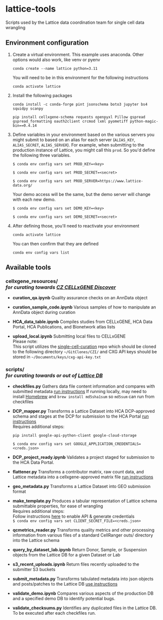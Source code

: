 # lattice-tools
Scripts used by the Lattice data coordination team for single cell data wrangling

## Environment configuration

1. Create a virtual environment. This example uses anaconda. Other options would also work, like venv or pyenv
    ```
    conda create --name lattice python=3.11
    ```
    You will need to be in this environment for the following instructions
    ```
    conda activate lattice
    ```

2. Install the following packages
    ```
    conda install -c conda-forge pint jsonschema boto3 jupyter bs4 squidpy scanpy
    ```
    ```
    pip install cellxgene-schema requests openpyxl Pillow gspread gspread_formatting oauth2client crcmod lxml pyometiff python-magic-bin==0.4.14
    ```

3. Define variables in your environment based on the various servers you might submit to based on an alias for each server (`ALIAS_KEY`, `ALIAS_SECRET`, `ALIAS_SERVER`). For example, when submitting to the production instance of Lattice, you might call this `prod`.
So you'd define the following three variables.

	`$ conda env config vars set PROD_KEY=<key>`

	`$ conda env config vars set PROD_SECRET=<secret>`

	`$ conda env config vars set PROD_SERVER=https://www.lattice-data.org/`

    Your demo access will be the same, but the demo server will change with each new demo.

	`$ conda env config vars set DEMO_KEY=<key>`

	`$ conda env config vars set DEMO_SECRET=<secret>`

4. After defining those, you'll need to reactivate your environment
    ```
    conda activate lattice
    ```
	You can then confirm that they are defined
    ```
    conda env config vars list
    ```

## Available tools

### cellxgene_resources/<br>*for curating towards [CZ CELLxGENE Discover](cellxgene.cziscience.com)*
* **curation_qa.ipynb**
Quality assurance checks on an AnnData object

* **curation_sample_code.ipynb**
Various samples of how to manipulate an AnnData object during curation

* **HCA_data_table.ipynb**
Compiles studies from CELLxGENE, HCA Data Portal, HCA Publications, and Bionetwork atlas lists

* **upload_local.ipynb**
Submitting local files to CELLxGENE<br>
Please note: <br>
    This script utilizes the [single-cell-curation](https://github.com/chanzuckerberg/single-cell-curation/tree/main) repo which should be cloned to the following directory `~/GitClones/CZI/` and CXG API keys should be stored in `~/Documents/keys/cxg-api-key.txt`


### scripts/<br>*for curating towards or out of [Lattice DB](lattice-data.org)*
* **checkfiles.py**
Gathers data file content information and compares with submitted metadata [run instructions](docs/checkfiles.md)
If running locally, may need to install [Homebrew](https://brew.sh/) and `brew install md5sha1sum` so `md5sum` can run from checkfiles

* **DCP_mapper.py**
Transforms a Lattice Dataset into HCA DCP-approved schema and stages at the DCP for submission to the HCA Portal [run instructions](docs/DCP_mapper.md)<br>
Requires additional steps:
    ```
    pip install google-api-python-client google-cloud-storage
    ```
    `$ conda env config vars set GOOGLE_APPLICATION_CREDENTIALS=<creds.json>`

* **DCP_project_ready.ipynb**
Validates a project staged for submission to the HCA Data Portal.

* **flattener.py**
Transforms a contributor matrix, raw count data, and Lattice metadata into a cellxgene-approved matrix file [run instructions](docs/flattener.md)

* **geo_metadata.py**
Transforms a Lattice Dataset into GEO submission format

* **make_template.py**
Produces a tabular representation of Lattice schema submittable properties, for ease of wrangling<br>
Requires additional steps:<br>
    Follow instructions [here](https://www.twilio.com/blog/2017/02/an-easy-way-to-read-and-write-to-a-google-spreadsheet-in-python.html) to enable API & generate credentials<br>
    `$ conda env config vars set CLIENT_SECRET_FILE=<creds.json>`

* **qcmetrics_reader.py**
Transforms quality metrics and other processing information from various files of a standard CellRanger outs/ directory into the Lattice schema

* **query_by_dataset_lab.ipynb**
Return Donor, Sample, or Suspension objects from the Lattice DB for a given Dataset or Lab

* **s3_recent_uploads.ipynb**
Return files recently uploaded to the submitter S3 buckets

* **submit_metadata.py**
Transforms tabulated metadata into json objects and posts/patches to the Lattice DB [use instructions](docs/submit_metadata.md)

* **validate_demo.ipynb**
Compares various aspects of the production DB and a specified demo DB to identify potential bugs.

* **validate_checksums.py**
Identifies any duplicated files in the Lattice DB. To be executed after each checkfiles run.
